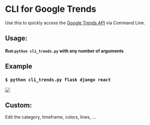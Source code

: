 # CLI for Google Trends

Use this to quickly access the [Google Trends API](https://trends.google.com/trends/) via Command Line.

## Usage:

<!-- todo: installation -->

#### Run `python cli_trends.py` with any number of arguments

## Example

### `$ python cli_trends.py flask django react`

![](https://i.imgur.com/JzzNAZU.png)

## Custom:
Edit the category, timeframe, colors, lines, ...

